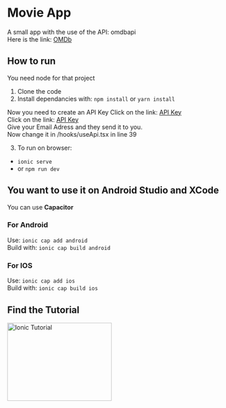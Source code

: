 # Movie App

A small app with the use of the API: omdbapi <br/>
Here is the link: [OMDb](http://www.omdbapi.com/)

## How to run
You need node for that project

1. Clone the code
2. Install dependancies with: `npm install` or  `yarn install`

Now you need to create an API Key
  Click on the link: [API Key](http://www.omdbapi.com/apikey.aspx) <br/>
  Click on the link: [API Key](http://www.omdbapi.com/apikey.aspx) <br/>
  Give your Email Adress and they send it to you. <br/>
  Now change it in /hooks/useApi.tsx in line 39


3. To run on browser:
- `ionic serve`
- or `npm run dev`




## You want to use it on Android Studio and XCode

You can use **Capacitor**

### For Android

Use:  `ionic cap add android` <br/>
Build with:  `ionic cap build android`

### For IOS

Use:  `ionic cap add ios` <br/>
Build with:  `ionic cap build ios`

## Find the Tutorial

<a href="https://youtu.be/xn-qpnT2n3Q" target="_blank"><img src="http://img.youtube.com/vi/xn-qpnT2n3Q/0.jpg"
alt="Ionic Tutorial" width="240" height="180" /></a>
